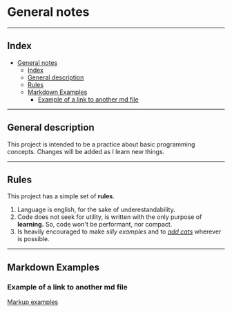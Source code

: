 # General notes
---
## Index

- [General notes](#general-notes)
  - [Index](#index)
  - [General description](#general-description)
  - [Rules](#rules)
  - [Markdown Examples](#markdown-examples)
    - [Example of a link to another md file](#example-of-a-link-to-another-md-file)

---
## General description
This project is intended to be a practice about basic programming concepts. 
Changes will be added as I learn new things.

---
## Rules
This project has a simple set of **rules**.
1. Language is english, for the sake of underestandability.
2. Code does not seek for utility, is written with the only purpose of __learning.__ So, code won't be performant, nor compact.
3. Is heavily encouraged to make *silly examples* and to [*add cats*](https://i.natgeofe.com/n/548467d8-c5f1-4551-9f58-6817a8d2c45e/NationalGeographic_2572187_3x2.jpg) wherever is possible.
---
## Markdown Examples 

### Example of a link to another md file
[Markup examples](.ReadmeFiles/markdown_examples.md)




